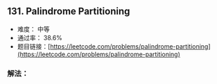 ## 131. Palindrome Partitioning


- 难度： 中等
- 通过率： 38.6%
- 题目链接：[https://leetcode.com/problems/palindrome-partitioning](https://leetcode.com/problems/palindrome-partitioning)



### 解法：